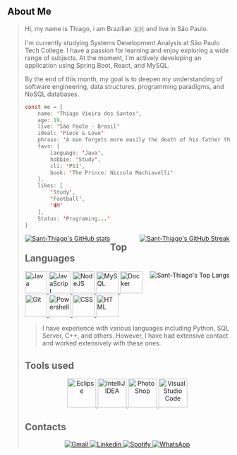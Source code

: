 ## About Me
> Hi, my name is Thiago, i am Brazilian 🇧🇷 and live in São Paulo.
> 
> I'm currently studying Systems Development Analysis at São Paulo Tech College. I have a passion for learning and enjoy exploring a wide range of subjects. At the moment, I'm actively developing an application using Spring Boot, React, and MySQL.
>
> By the end of this month, my goal is to deepen my understanding of software engineering, data structures, programming paradigms, and NoSQL databases.
>
> ```java script
> const me = {
>     name: 'Thiago Vieira dos Santos',
>     age: 19,
>     live: 'São Paulo - Brasil'
>     ideal: 'Piece & Love'
>     phrase: 'A man forgets more easily the death of his father than the loss of his estate.'
>     favs: {
>         language: 'Java',
>         hobbie: 'Study',
>         cli: 'PS1',
>         book: 'The Prince: Niccolo Machiavelli'
>     },
>     likes: [
>         'Study',
>         'Football',
>         '4M'
>     ],
>     Status: 'Programing...'
> }
> ```
> <p>
>     <a href="https://github.com/anuraghazra/github-readme-stats" style="float: left;">
>         <img src="https://github-readme-stats.vercel.app/api?username=Sant-Thiago&theme=monokai&card_width=400" alt="Sant-Thiago's GitHub stats"/>
>     </a>
>     <a href="https://git.io/streak-stats" style="float: right;">
>         <img src="https://streak-stats.demolab.com/?user=Sant-Thiago&theme=monokai&card_width=400" alt="Sant-Thiago's GitHub Streak"/>
>     </a>
> </p>
> 
> 
> ## Top Languages 
> <p>
>      <a href="https://github.com/anuraghazra/github-readme-stats">
>          <img align="right" src="https://github-readme-stats.vercel.app/api/top-langs/?username=Sant-Thiago&theme=monokai&langs_count=3&hide_title=true" alt="Sant-Thiago's Top Langs"/>
>      </a>
>      <a href="https://devicon.dev" align="left">
>          <img src="https://cdn.jsdelivr.net/gh/devicons/devicon@latest/icons/java/java-original.svg" alt="Java" width="50" height="50"/>
>          <img src="https://cdn.jsdelivr.net/gh/devicons/devicon@latest/icons/javascript/javascript-original.svg" alt="JavaScript" width="50" height="50"/>
>          <img src="https://cdn.jsdelivr.net/gh/devicons/devicon@latest/icons/nodejs/nodejs-original.svg" alt="NodeJS" width="50" height="50"/>
>          <img src="https://cdn.jsdelivr.net/gh/devicons/devicon@latest/icons/mysql/mysql-original.svg" alt="MySQL" width="50" height="50"/>
>          <img src="https://cdn.jsdelivr.net/gh/devicons/devicon@latest/icons/docker/docker-original.svg" alt="Docker" width="50" height="50"/>
>          <img src="https://cdn.jsdelivr.net/gh/devicons/devicon@latest/icons/git/git-original.svg" alt="Git" width="50" height="50"/>
>          <img src="https://cdn.jsdelivr.net/gh/devicons/devicon@latest/icons/powershell/powershell-original.svg" alt="Powershell" width="50" height="50"/>
>          <img src="https://cdn.jsdelivr.net/gh/devicons/devicon@latest/icons/css3/css3-original.svg" alt="CSS" width="50" height="50"/>
>          <img src="https://cdn.jsdelivr.net/gh/devicons/devicon@latest/icons/html5/html5-original.svg" alt="HTML" width="50" height="50"/>
>      </a>
>      <blockquote align="left">
>          I have experience with various languages including Python, SQL Server, C++, and others. However, I have had extensive contact and worked extensively with these ones.
>      </blockquote>
> </p>
> 
> 
> ## Tools used
> <p align="center">
>     <a href="https://skillicons.dev/icons?i=eclipse,idea,ps,vscode">
>         <img src="https://skillicons.dev/icons?i=eclipse" alt="Eclipse" width="65" height="65">
>         <img src="https://skillicons.dev/icons?i=idea" alt="IntelliJ IDEA" width="65" height="65">
>         <img src="https://skillicons.dev/icons?i=ps" alt="PhotoShop" width="65" height="65">
>         <img src="https://skillicons.dev/icons?i=vscode" alt="VisualStudio Code" width="65" height="65">
>     </a>
> </p>
> 
> 
> ## Contacts
> <p align="center">
>     <a href="mailto:thiagovieirab2b@gmail.com">
>         <img src="https://img.shields.io/badge/Gmail-D14836?style=for-the-badge&logo=gmail&logoColor=white" alt="Gmail"/>
>     </a>
>     <a href="https://www.linkedin.com/in/thiago-vieira-823a372a5/">
>         <img src="https://img.shields.io/badge/LinkedIn-0077B5?style=for-the-badge&logo=linkedin&logoColor=white" alt="Linkedin"/>
>     </a>
>     <a href="https://open.spotify.com/playlist/2M0ALlUIuFowutFOdoZ4Yj?si=d0fc8f4c5ab243dd">
>         <img src="https://img.shields.io/badge/Spotify-1ED760?&style=for-the-badge&logo=spotify&logoColor=white" alt="Spotify"/>
>     </a>
>     <a href="https://wa.me/5511991251903?text=Hi,%20i'm%20waiting%20you,%20feel%20free%20to%20call%20me">
>         <img src="https://img.shields.io/badge/WhatsApp-25D366?style=for-the-badge&logo=whatsapp&logoColor=white" alt="WhatsApp"/>
>     </a>
> </p>
>  
